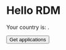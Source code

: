 # Hello RDM

Your country is: <span class="country"></span>.

<!-- markdownlint-disable MD033 -->
<form id="getapps" action="/.netlify/functions/read-sheet2?type=country" method="GET">
  <p><button type="submit">Get <span class="country"></span> applications</button></p>
</form>

<pre id="rows"></pre>

<script defer>
async function  callFunctionWithAuth(url) {
  const token = netlifyIdentity.currentUser().token.access_token
  const response = await fetch(url, {
      method: 'GET', // *GET, POST, PUT, DELETE, etc.
      headers: {
        'Authorization': `Bearer ${token}`
        // 'Content-Type': 'application/x-www-form-urlencoded',
      },
      //    body: JSON.stringify(data) // body data type must match "Content-Type" header
    });
  return response.json(); // parses JSON response into native JavaScript objects
}

function sendForm(event, where) {
  event.preventDefault()
  const funct = event.target.action
  callFunctionWithAuth(funct).then(({rows}) => {
    const div = document.querySelector(where)
    const text= rows.map((row)=>row.toString()).join('\r\n\r\n')
    div.textContent=text
  })
}

const form = document.querySelector('#getapps')
form.onsubmit = (e) => sendForm(e, '#rows')

window.addEventListener('load', onLoad, {once: true})
function onLoad() {
  const country = netlifyIdentity.currentUser().app_metadata.country
  const countryElems = document.querySelectorAll('.country')
  countryElems.forEach(e => {e.textContent = country})
}

</script>

